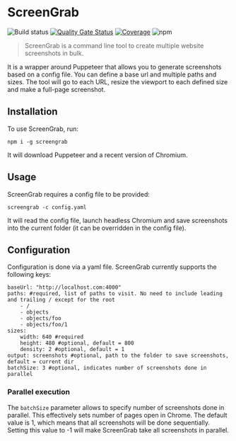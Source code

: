 # ScreenGrab 
![Build status](https://ci-tc.cruxlab.net/app/rest/builds/buildType:(id:ScreenGrab_Build)/statusIcon.svg)
[![Quality Gate Status](https://sonarcloud.io/api/project_badges/measure?project=crux-lab_screengrab&metric=alert_status)](https://sonarcloud.io/dashboard?id=crux-lab_screengrab)
[![Coverage](https://sonarcloud.io/api/project_badges/measure?project=crux-lab_screengrab&metric=coverage)](https://sonarcloud.io/dashboard?id=crux-lab_screengrab)
![npm](https://img.shields.io/npm/v/screengrab)

> ScreenGrab is a command line tool to create multiple website screenshots in bulk.

 It is a wrapper around Puppeteer that allows you to generate screenshots based on a config file. 
 You can define a base url and multiple paths and sizes. The tool will go to each URL, resize the viewport to each 
 defined size and make a full-page screenshot.
 
## Installation
 
 To use ScreenGrab, run:
 
 `npm i -g screengrab`  

It will download Puppeteer and a recent version of Chromium.

## Usage

ScreenGrab requires a config file to be provided:

`screengrab -c config.yaml`

It will read the config file, launch headless Chromium and save screenshots into the current folder 
(it can be overridden in the config file).

## Configuration

Configuration is done via a yaml file. ScreenGrab currently supports the following keys:

```
baseUrl: "http://localhost.com:4000"
paths: #required, list of paths to visit. No need to include leading and trailing / except for the root
    - /
    - objects
    - objects/foo
    - objects/foo/1
sizes:
    width: 640 #required
    height: 480 #optional, default = 800
    density: 2 #optional, default = 1
output: screenshots #optional, path to the folder to save screenshots, default = current dir
batchSize: 3 #optional, indicates number of screenshots done in parallel
```

### Parallel execution

The `batchSize` parameter allows to specify number of screenshots done in parallel. 
This effectively sets number of pages open in Chrome.
The default value is 1, which means that all screenshots will be done sequentially. 
Setting this value to -1 will make ScreenGrab take all screenshots in parallel.
